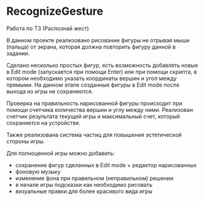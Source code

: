 # RecognizeGesture
Работа по ТЗ (Распознай жест)

В данном проекте реализовано рисование фигуры не отрывая мыши (пальца) от экрана, которая должна повторить фигуру данной в задании.

Сделано несколько простых фигур, есть возможность добавлять новые в Edit mode (запускается при помощи Enter) 
или при помощи скрипта, в котором необходимо указать координаты вершин и угол между прямыми.
На данном этапе созданные фигуры в Edit mode после выхода из игры не сохраняются.

Проверка на правильность нарисованной фигуры происходит при помощи счетчика количества вершин и углу между ними.
Реализован счетчик результата текущей игры и максимальный счет, который сохраняется на устройстве.

Также реализована система частиц для повышения эстетической стороны игры.

Для полноценной игры можно добавить:
- сохранение фигур сделанных в Edit mode + редактор нарисованных
- фоновую музыку
- изменение фона при правильном (неправильном) решении
- в начале игры подсказки как необходимо рисовать
- визуальные правки для более красивого вида игры
